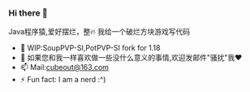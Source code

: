 ### Hi there 👋
Java程序猿,爱好摆烂，整🔥
我给一个破烂方块游戏写代码
- 🔭 WIP:SoupPVP-SI,PotPVP-SI fork for 1.18
- 🤔 如果您和我一样喜欢做一些没什么意义的事情,欢迎发邮件"骚扰"我❤
- 📫 Mail:cubeout@163.com
- ⚡ Fun fact: I am a nerd :^)

<!--
**Niehsta/Niehsta** is a ✨ _special_ ✨ repository because its `README.md` (this file) appears on your GitHub profile.

Here are some ideas to get you started:

- 🔭 I’m currently working on ...
- 🌱 I’m currently learning ...
- 👯 I’m looking to collaborate on ...
- 🤔 I’m looking for help with ...
- 💬 Ask me about ...
- 📫 How to reach me: ...
- 😄 Pronouns: ...
- ⚡ Fun fact: ...
-->
